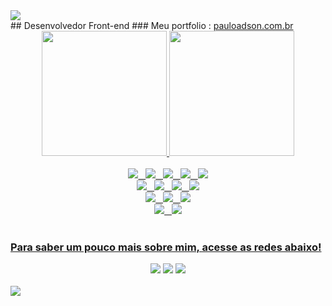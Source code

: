 <img src="https://capsule-render.vercel.app/api?type=waving&height=120&color=44cc11&descAlign=60&section=header"/>

<br>
## Desenvolvedor Front-end
### Meu portfolio : <a href="https://www.pauloadson.com.br/">pauloadson.com.br</a>

 <div align="center">
  <a href="https://github.com/PauloAdson">
   <img height="200" src="https://github-readme-stats.vercel.app/api?username=PauloAdson&show_icons=false&theme=synthwave&bg_color=20232a&title_color=08b6fe&text_color=FFFFFF&hide_border=true&include_all_commits=false&count_private=true"/>
  <img height="200" src="https://github-readme-stats.vercel.app/api/top-langs/?username=PauloAdson&layout=normal&langs_count=6&card_width=563&theme=synthwave&bg_color=20232a&title_color=08b6fe&text_color=FFFFFF&hide_border=true"/>
</div>
 
<br>
   
<div align="center">
  <img src="https://img.shields.io/badge/JavaScript-323330?style=for-the-badge&logo=javascript&logoColor=F7DF1E"/>
   &nbsp;
  <img src="https://img.shields.io/badge/React-323330?style=for-the-badge&logo=react&logoColor=61DAFB"/>
   &nbsp;
  <img src="https://img.shields.io/badge/TypeScript-007ACC?style=for-the-badge&logo=typescript&logoColor=white"/>
   &nbsp;
  <img src="https://img.shields.io/badge/Next-black?style=for-the-badge&logo=next.js&logoColor=white"/>
   &nbsp;
  <img src="https://img.shields.io/badge/node.js-6DA55F?style=for-the-badge&logo=node.js&logoColor=white"/>
  <br>
  <img src="https://img.shields.io/badge/PostgreSQL-000?style=for-the-badge&logo=postgresql"/>
   &nbsp;
  <img src="https://img.shields.io/badge/MySQL-00000F?style=for-the-badge&logo=mysql&logoColor=white"/>
   &nbsp;
  <img src="https://img.shields.io/badge/MongoDB-%234ea94b.svg?style=for-the-badge&logo=mongodb&logoColor=white"/>
   &nbsp;
  <img src="https://img.shields.io/badge/Supabase-3ECF8E?style=for-the-badge&logo=supabase&logoColor=white"/>
  <br>
  <img src="https://img.shields.io/badge/GIT-E44C30?style=for-the-badge&logo=git&logoColor=white"/>
   &nbsp;
  <img src="https://img.shields.io/badge/Figma-323330?style=for-the-badge&logo=figma&logoColor=ff7237"/>
   &nbsp;
  <img src="https://img.shields.io/badge/netlify-%23000000.svg?style=for-the-badge&logo=netlify&logoColor=#00C7B7"/>
  <br>
  <img src="https://img.shields.io/badge/Render-%46E3B7.svg?style=for-the-badge&logo=render&logoColor=white"/>
   &nbsp;
  <img src="https://img.shields.io/badge/vercel-%23000000.svg?style=for-the-badge&logo=vercel&logoColor=white"/>
</div>
 
<br>
 
### Para saber um pouco mais sobre mim, acesse as redes abaixo!
 
<div align="center"> 
  <a target="_blank" href="https://instagram.com/oluap_dev/"><img src="https://img.shields.io/badge/-Instagram-%23E4405F?style=for-the-badge&logo=instagram&logoColor=white" target="_blank"></a>
  <a href = "mailto:paulo.alves200581@gmail.com"><img src="https://img.shields.io/badge/-Gmail-%23333?style=for-the-badge&logo=gmail&logoColor=white" target="_blank"></a>
  <a href="https://www.linkedin.com/in/paulo-adson/" target="_blank"><img src="https://img.shields.io/badge/-LinkedIn-%230077B5?style=for-the-badge&logo=linkedin&logoColor=white" target="_blank"></a>
</div>

<br>

<img src="https://capsule-render.vercel.app/api?type=waving&height=120&color=44cc11&descAlign=60&section=footer"/>
